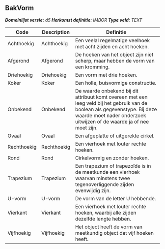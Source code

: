 ﻿## BakVorm

*__Domeinlijst versie:__ d5*
*__Herkomst definitie:__ IMBOR*
*__Type veld:__ TEXT*

|__Code__ |__Description__ |__Definitie__	|
|	---	|	---	|   ---	| 
| Achthoekig | Achthoekig | Een veelal regelmatige veelhoek met acht zijden en acht hoeken. |
| Afgerond | Afgerond | De hoeken van het object zijn niet scherp, maar hebben de vorm van een kromming. |
| Driehoekig | Driehoekig | Een vorm met drie hoeken. |
| Koker | Koker | Een holle, buisvormige constructie. |
| Onbekend | Onbekend | De waarde onbekend bij dit attribuut komt overeen met een leeg veld bij het gebruik van de boolean als gegevenstype. Bij deze waarde moet nader onderzoek uitwijzen of de waarde ja of nee moet zijn. |
| Ovaal | Ovaal | Een afgeplatte of uitgerekte cirkel. |
| Rechthoekig | Rechthoekig | Een vierhoek met louter rechte hoeken. |
| Rond | Rond | Cirkelvormig en zonder hoeken. |
| Trapezium | Trapezium | Een trapezium of trapezoïde is in de meetkunde een vierhoek waarvan minstens twee tegenoverliggende zijden evenwijdig zijn. |
| U-vorm | U-vorm | De vorm van de letter U hebbende. |
| Vierkant | Vierkant | Een vierhoek met louter rechte hoeken, waarbij alle zijden dezelfde lengte hebben. |
| Vijfhoekig | Vijfhoekig | Het object heeft de vorm van meetkundig object dat vijf hoeken heeft. |
